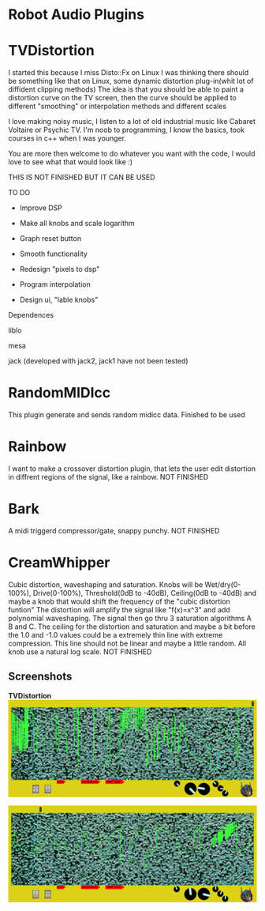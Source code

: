 Robot Audio Plugins
================


TVDistortion
===========
I started this because I miss Disto::Fx on Linux
I was thinking there should be something like that on Linux,
some dynamic distortion plug-in(whit lot of diffident clipping methods)
The idea is that you should be able to paint a distortion curve on the TV screen,
then the curve should be applied to different "smoothing" or interpolation methods and different scales


I love making noisy music, I listen to a lot of old industrial music like Cabaret Voltaire or Psychic TV.
I'm noob to programming, I know the basics, took courses in c++ when I was younger.

You are more then welcome to do whatever you want with the code, I would love to see what that would look like :)

THIS IS NOT FINISHED BUT IT CAN BE USED


TO DO

* Improve DSP

* Make all knobs and scale logarithm

* Graph reset button

* Smooth functionality

* Redesign "pixels to dsp"

* Program interpolation

* Design ui, "lable knobs"



Dependences

liblo

mesa 

jack (developed with jack2, jack1 have not been tested)

RandomMIDIcc
===========

This plugin generate and sends random midicc data. Finished to be used


Rainbow
===========

I want to make a crossover distortion plugin, that lets the user edit distortion in diffrent regions of the signal, like a rainbow. NOT FINISHED

Bark
===========

A midi triggerd compressor/gate, snappy punchy. NOT FINISHED


CreamWhipper
===========

Cubic distortion, waveshaping and saturation. Knobs will be Wet/dry(0-100%), Drive(0-100%), Threshold(0dB to -40dB), Ceiling(0dB to -40dB) and maybe a knob that would shift the frequency of the "cubic distortion funtion"
The distortion will amplify the signal like "f(x)=x^3" and add polynomial waveshaping. The signal then go thru 3 saturation algorithms A B and C. The ceiling for the
distortion and saturation and maybe a bit before the 1.0 and -1.0 values could be a extremely thin line with extreme compression. This line should not be linear and maybe
a little random. All knob use a natural log scale. NOT FINISHED


Screenshots
-----------
<b>

TVDistortion<br/>
![screenshot](https://raw.githubusercontent.com/martinbangens/TVDistortion/master/plugins/TVDistortion/snapshot1.png "TVDistortion")

![screenshot](https://raw.githubusercontent.com/martinbangens/TVDistortion/master/plugins/TVDistortion/snapshot2.png "TVDistortion")

</b>
